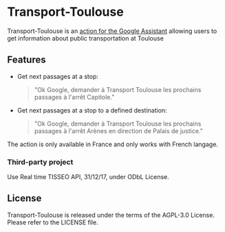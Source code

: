 # Transport-Toulouse
Transport-Toulouse is an [action for the Google Assistant](https://developers.google.com/actions) allowing users to get information about public transportation at Toulouse

## Features
* Get next passages at a stop:
  > "Ok Google, demander à Transport Toulouse les prochains passages à l'arrêt Capitole."
* Get next passages at a stop to a defined destination:
  > "Ok Google, demander à Transport Toulouse les prochains passages à l'arrêt Arènes en direction de Palais de justice."

The action is only available in France and only works with French langage.

### Third-party project
Use Real time TISSEO API, 31/12/17, under ODbL License.

## License
Transport-Toulouse is released under the terms of the AGPL-3.0 License. Please refer to the LICENSE file.

